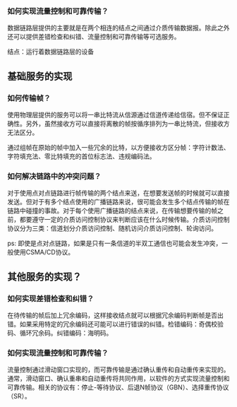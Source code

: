 ### 如何实现流量控制和可靠传输？
数据链路层提供的主要就是在两个相连的结点之间通过介质传输数据报。除此之外还可以提供差错检查和纠错、流量控制和可靠传输等可选服务。

结点：运行着数据链路层的设备

## 基础服务的实现

### 如何传输帧？

使用物理层提供的服务可以将一串比特流从信源通过信道传递给信宿。但不保证正确性。另外，虽然接收方可以直接将离散的帧按循序排列为一串比特流，但接收方无法区分。

通过组帧在原始的帧中加入一些冗余的比特，以方便接收方区分帧：字符计数法、字符填充法、零比特填充的首位标志法、违规编码法。

### 如何解决链路中的冲突问题？

对于使用点对点链路进行帧传输的两个结点来送，在想要发送帧的时候就可以直接发送。但对于有多个结点使用的广播链路来说，很可能会发生多个结点传输的帧在链路中碰撞的事故。对于每个使用广播链路的结点来说，在传输想要传输的帧之前，都要遵守一定的介质访问控制协议来判断应该在什么时候传输。介质访问控制协议分为三类：信道划分介质访问控制、随机访问介质访问控制、轮询访问。

ps: 即使是点对点链路，如果是只有一条信道的半双工通信也可能会发生冲突，一般使用CSMA/CD协议。

## 其他服务的实现？

### 如何实现差错检查和纠错？

在待传输的帧后加上冗余编码，这样接收结点就可以根据冗余编码判断帧是否出错。如果采用特定的冗余编码还可能可以进行错误的纠错。检错编码：奇偶校验码、循环冗余码。纠错编码：海明码。

### 如何实现流量控制和可靠传输？

流量控制通过滑动窗口实现的，而可靠传输是通过确认重传和自动重传来实现的。通常，滑动窗口、确认重串和自动重传将共同作用，以软件的方式实现流量控制和可靠传输。相关的协议有：停止-等待协议、后退N帧协议（GBN）、选择重传协议（SR）。
